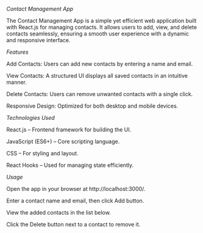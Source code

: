 *Contact Management App*

The Contact Management App is a simple yet efficient web application built with React.js for managing contacts. It allows users to add, view, and delete contacts seamlessly, ensuring a smooth user experience with a dynamic and responsive interface.

*Features*

Add Contacts: Users can add new contacts by entering a name and email.

View Contacts: A structured UI displays all saved contacts in an intuitive manner.

Delete Contacts: Users can remove unwanted contacts with a single click.

Responsive Design: Optimized for both desktop and mobile devices.

*Technologies Used*

React.js – Frontend framework for building the UI.

JavaScript (ES6+) – Core scripting language.

CSS – For styling and layout.

React Hooks – Used for managing state efficiently.

*Usage*

Open the app in your browser at http://localhost:3000/.

Enter a contact name and email, then click Add button.

View the added contacts in the list below.

Click the Delete button next to a contact to remove it.
